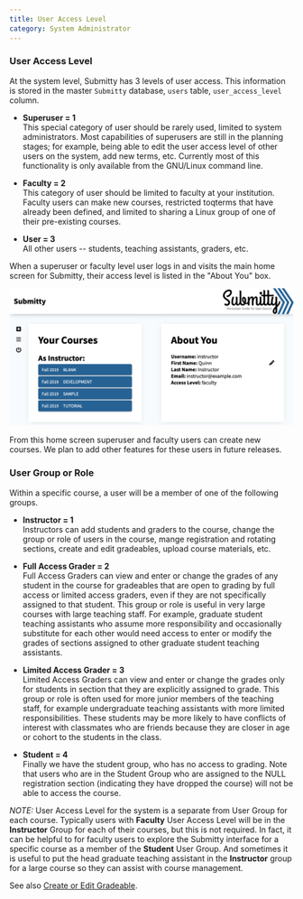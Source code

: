 ```yaml
---
title: User Access Level
category: System Administrator
---
```


### User Access Level

At the system level, Submitty has 3 levels of user access.  This
information is stored in the master `Submitty` database, `users`
table, `user_access_level` column.

* **Superuser = 1**  
    This special category of user should be rarely
    used, limited to system administrators.  Most capabilities of
    superusers are still in the planning stages; for example, being
    able to edit the user access level of other users on the system,
    add new terms, etc.  Currently most of this functionality is only
    available from the GNU/Linux command line.

* **Faculty = 2**  
    This category of user should be limited to faculty
    at your institution.  Faculty users can make new courses,
    restricted toqterms that have already been defined, and
    limited to sharing a Linux group of one of their pre-existing
    courses.

* **User = 3**  
    All other users -- students, teaching assistants,
    graders, etc.

When a superuser or faculty level user logs in and visits the main
home screen for Submitty, their access level is listed in the "About
You" box.

![](/images/access_level.png)

From this home screen superuser and faculty users can create new
courses.  We plan to add other features for these users in future
releases.


### User Group or Role

Within a specific course, a user will be a member of one of the
following groups.

* **Instructor = 1**  
    Instructors can add students and graders to the
    course, change the group or role of users in the course, mange 
    registration and rotating sections, create and edit gradeables,
    upload course materials, etc.

* **Full Access Grader = 2**  
    Full Access Graders can view and enter or change the grades of any
    student in the course for gradeables that are open to grading by
    full access or limited access graders, even if they are not
    specifically assigned to that student.  This group or role is
    useful in very large courses with large teaching staff.  For
    example, graduate student teaching assistants who assume more
    responsibility and occasionally substitute for each other would
    need access to enter or modify the grades of sections assigned to
    other graduate student teaching assistants.

* **Limited Access Grader = 3**  
    Limited Access Graders can view and enter or change the grades
    only for students in section that they are explicitly assigned to
    grade.  This group or role is often used for more junior members
    of the teaching staff, for example undergraduate teaching
    assistants with more limited responsibilities.  These students may
    be more likely to have conflicts of interest with classmates who are friends
    because they are closer in age or cohort to the students in the
    class. 

* **Student = 4**  
    Finally we have the student group, who has no access to grading.
    Note that users who are in the Student Group who are assigned to the NULL
    registration section (indicating they have dropped the course)
    will not be able to access the course.


_NOTE:_ User Access Level for the system is a separate from User Group
for each course.  Typically users with **Faculty** User Access Level
will be in the **Instructor** Group for each of their courses, but
this is not required.  In fact, it can be helpful to for faculty users
to explore the Submitty interface for a specific course as a member of
the **Student** User Group.  And sometimes it is useful to put the
head graduate teaching assistant in the **Instructor** group for a
large course so they can assist with course management.

See also [Create or Edit Gradeable](../instructor/create_edit_gradeable#grading-user-groups).
